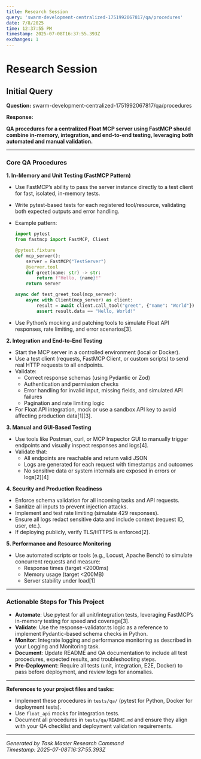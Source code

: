 ```yaml
---
title: Research Session
query: 'swarm-development-centralized-1751992067817/qa/procedures'
date: 7/8/2025
time: 12:37:55 PM
timestamp: 2025-07-08T16:37:55.393Z
exchanges: 1
---
```


# Research Session

## Initial Query

**Question:** swarm-development-centralized-1751992067817/qa/procedures

**Response:**

**QA procedures for a centralized Float MCP server using FastMCP should combine in-memory, integration, and end-to-end testing, leveraging both automated and manual validation.**

---

### Core QA Procedures

**1. In-Memory and Unit Testing (FastMCP Pattern)**

- Use FastMCP’s ability to pass the server instance directly to a test client for fast, isolated, in-memory tests.
- Write pytest-based tests for each registered tool/resource, validating both expected outputs and error handling.
- Example pattern:

  ```python
  import pytest
  from fastmcp import FastMCP, Client

  @pytest.fixture
  def mcp_server():
      server = FastMCP("TestServer")
      @server.tool
      def greet(name: str) -> str:
          return f"Hello, {name}!"
      return server

  async def test_greet_tool(mcp_server):
      async with Client(mcp_server) as client:
          result = await client.call_tool("greet", {"name": "World"})
          assert result.data == "Hello, World!"
  ```

- Use Python’s mocking and patching tools to simulate Float API responses, rate limiting, and error scenarios[3].

**2. Integration and End-to-End Testing**

- Start the MCP server in a controlled environment (local or Docker).
- Use a test client (requests, FastMCP Client, or custom scripts) to send real HTTP requests to all endpoints.
- Validate:
  - Correct response schemas (using Pydantic or Zod)
  - Authentication and permission checks
  - Error handling for invalid input, missing fields, and simulated API failures
  - Pagination and rate limiting logic
- For Float API integration, mock or use a sandbox API key to avoid affecting production data[1][3].

**3. Manual and GUI-Based Testing**

- Use tools like Postman, curl, or MCP Inspector GUI to manually trigger endpoints and visually inspect responses and logs[4].
- Validate that:
  - All endpoints are reachable and return valid JSON
  - Logs are generated for each request with timestamps and outcomes
  - No sensitive data or system internals are exposed in errors or logs[2][4]

**4. Security and Production Readiness**

- Enforce schema validation for all incoming tasks and API requests.
- Sanitize all inputs to prevent injection attacks.
- Implement and test rate limiting (simulate 429 responses).
- Ensure all logs redact sensitive data and include context (request ID, user, etc.).
- If deploying publicly, verify TLS/HTTPS is enforced[2].

**5. Performance and Resource Monitoring**

- Use automated scripts or tools (e.g., Locust, Apache Bench) to simulate concurrent requests and measure:
  - Response times (target <2000ms)
  - Memory usage (target <200MB)
  - Server stability under load[1]

---

### Actionable Steps for This Project

- **Automate**: Use pytest for all unit/integration tests, leveraging FastMCP’s in-memory testing for speed and coverage[3].
- **Validate**: Use the response-validator.ts logic as a reference to implement Pydantic-based schema checks in Python.
- **Monitor**: Integrate logging and performance monitoring as described in your Logging and Monitoring task.
- **Document**: Update README and QA documentation to include all test procedures, expected results, and troubleshooting steps.
- **Pre-Deployment**: Require all tests (unit, integration, E2E, Docker) to pass before deployment, and review logs for anomalies.

---

**References to your project files and tasks:**

- Implement these procedures in `tests/qa/` (pytest for Python, Docker for deployment tests).
- Use `float_api` mocks for integration tests.
- Document all procedures in `tests/qa/README.md` and ensure they align with your QA checklist and deployment validation requirements.

---

_Generated by Task Master Research Command_  
_Timestamp: 2025-07-08T16:37:55.393Z_
